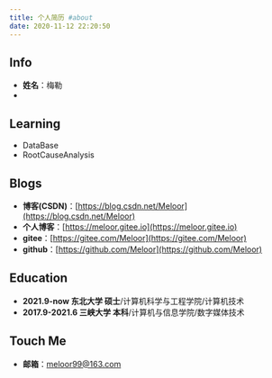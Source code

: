 ```yaml
---
title: 个人简历 #about
date: 2020-11-12 22:20:50
---
```


## Info

<!-- ![头像](/imgs/me.jpg) -->
<!-- - ![头像](../imgs/me.jpg) -->

- **姓名**：梅勒
- 
## Learning

* DataBase
* RootCauseAnalysis  
<!-- - 电话：13317200597 -->
## Blogs

- **博客(CSDN)**：[https://blog.csdn.net/Meloor](https://blog.csdn.net/Meloor)
- **个人博客**：[https://meloor.gitee.io](https://meloor.gitee.io)
- **gitee**：[https://gitee.com/Meloor](https://gitee.com/Meloor)
- **github**：[https://github.com/Meloor](https://github.com/Meloor)


## Education

- **2021.9-now 东北大学 硕士**/计算机科学与工程学院/计算机技术
- **2017.9-2021.6 三峡大学 本科**/计算机与信息学院/数字媒体技术

## Touch Me
- **邮箱**：meloor99@163.com